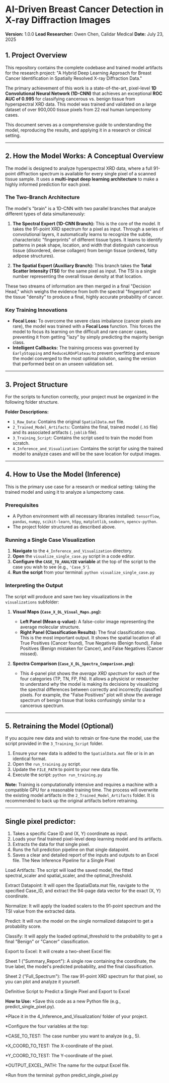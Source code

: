 # AI-Driven Breast Cancer Detection in X-ray Diffraction Images

**Version:** 1.0.0
**Lead Researcher:** Owen Chen, Calidar Medical
**Date:** July 23, 2025

## 1. Project Overview

This repository contains the complete codebase and trained model artifacts for the research project: "A Hybrid Deep Learning Approach for Breast Cancer Identification in Spatially Resolved X-ray Diffraction Data."

The primary achievement of this work is a state-of-the-art, pixel-level **1D Convolutional Neural Network (1D-CNN)** that achieves an exceptional **ROC AUC of 0.995** for classifying cancerous vs. benign tissue from hyperspectral XRD data. This model was trained and validated on a large dataset of over 900,000 tissue pixels from 22 real human lumpectomy cases.

This document serves as a comprehensive guide to understanding the model, reproducing the results, and applying it in a research or clinical setting.

---

## 2. How the Model Works: A Conceptual Overview

The model is designed to analyze hyperspectral XRD data, where a full 91-point diffraction spectrum is available for every single pixel of a scanned tissue sample. It uses a **multi-input deep learning architecture** to make a highly informed prediction for each pixel.

### The Two-Branch Architecture

The model's "brain" is a 1D-CNN with two parallel branches that analyze different types of data simultaneously:

1.  **The Spectral Expert (1D-CNN Branch):** This is the core of the model. It takes the 91-point XRD spectrum for a pixel as input. Through a series of convolutional layers, it automatically learns to recognize the subtle, characteristic "fingerprints" of different tissue types. It learns to identify patterns in peak shape, location, and width that distinguish cancerous tissue (disordered, dense collagen) from benign tissue (ordered, fatty adipose structures).

2.  **The Spatial Expert (Auxiliary Branch):** This branch takes the **Total Scatter Intensity (TSI)** for the same pixel as input. The TSI is a single number representing the overall tissue density at that location.

These two streams of information are then merged in a final "Decision Head," which weighs the evidence from both the spectral "fingerprint" and the tissue "density" to produce a final, highly accurate probability of cancer.

### Key Training Innovations

*   **Focal Loss:** To overcome the severe class imbalance (cancer pixels are rare), the model was trained with a **Focal Loss** function. This forces the model to focus its learning on the difficult and rare cancer cases, preventing it from getting "lazy" by simply predicting the majority benign class.
*   **Intelligent Callbacks:** The training process was governed by `EarlyStopping` and `ReduceLROnPlateau` to prevent overfitting and ensure the model converged to the most optimal solution, saving the version that performed best on an unseen validation set.

---

## 3. Project Structure

For the scripts to function correctly, your project must be organized in the following folder structure.


**Folder Descriptions:**
*   `1_Raw_Data`: Contains the original `SpatialData.mat` file.
*   `2_Trained_Model_Artifacts`: Contains the final, trained model (`.h5` file) and its associated artifacts (`.joblib` file).
*   `3_Training_Script`: Contains the script used to train the model from scratch.
*   `4_Inference_and_Visualization`: Contains the script for using the trained model to analyze cases and will be the save location for output images.

---

## 4. How to Use the Model (Inference)

This is the primary use case for a research or medical setting: taking the trained model and using it to analyze a lumpectomy case.

### Prerequisites

*   A Python environment with all necessary libraries installed: `tensorflow`, `pandas`, `numpy`, `scikit-learn`, `h5py`, `matplotlib`, `seaborn`, `opencv-python`.
*   The project folder structured as described above.

### Running a Single Case Visualization

1.  **Navigate** to the `4_Inference_and_Visualization` directory.
2.  **Open** the `visualize_single_case.py` script in a code editor.
3.  **Configure the `CASE_TO_ANALYZE` variable** at the top of the script to the case you wish to see (e.g., `'Case_5'`).
4.  **Run the script** from your terminal: `python visualize_single_case.py`

### Interpreting the Output

The script will produce and save two key visualizations in the `visualizations` subfolder:

1.  **Visual Maps (`Case_X_DL_Visual_Maps.png`):**
    *   **Left Panel (Mean q-value):** A false-color image representing the average molecular structure.
    *   **Right Panel (Classification Results):** The final classification map. This is the most important output. It shows the spatial location of all True Positives (Cancer found), True Negatives (Benign found), False Positives (Benign mistaken for Cancer), and False Negatives (Cancer missed).

2.  **Spectra Comparison (`Case_X_DL_Spectra_Comparison.png`):**
    *   This 4-panel plot shows the *average XRD spectrum* for each of the four categories (TP, TN, FP, FN). It allows a physicist or researcher to understand *why* the model is making its decisions by visualizing the spectral differences between correctly and incorrectly classified pixels. For example, the "False Positives" plot will show the average spectrum of benign tissue that looks confusingly similar to a cancerous spectrum.

---

## 5. Retraining the Model (Optional)

If you acquire new data and wish to retrain or fine-tune the model, use the script provided in the `3_Training_Script` folder.

1.  Ensure your new data is added to the `SpatialData.mat` file or is in an identical format.
2.  Open the `run_training.py` script.
3.  Update the `FILE_PATH` to point to your new data file.
4.  Execute the script: `python run_training.py`

**Note:** Training is computationally intensive and requires a machine with a compatible GPU for a reasonable training time. The process will overwrite the existing model artifacts in the `2_Trained_Model_Artifacts` folder. It is recommended to back up the original artifacts before retraining.

---

## Single pixel predictor:
1. Takes a specific Case ID and (X, Y) coordinate as input.
2. Loads your final trained pixel-level deep learning model and its artifacts.
3. Extracts the data for that single pixel.
4. Runs the full prediction pipeline on that single datapoint.
5. Saves a clear and detailed report of the inputs and outputs to an Excel file.
The New Inference Pipeline for a Single Pixel

Load Artifacts: The script will load the saved model, the fitted spectral_scaler and spatial_scaler, and the optimal_threshold.

Extract Datapoint: It will open the SpatialData.mat file, navigate to the specified Case_ID, and extract the 94-page data vector for the exact (X, Y) coordinate.

Normalize: It will apply the loaded scalers to the 91-point spectrum and the TSI value from the extracted data.

Predict: It will run the model on the single normalized datapoint to get a probability score.

Classify: It will apply the loaded optimal_threshold to the probability to get a final "Benign" or "Cancer" classification.

Export to Excel: It will create a two-sheet Excel file:

Sheet 1 ("Summary_Report"): A single row containing the coordinate, the true label, the model's predicted probability, and the final classification.

Sheet 2 ("Full_Spectrum"): The raw 91-point XRD spectrum for that pixel, so you can plot and analyze it yourself.

Definitive Script to Predict a Single Pixel and Export to Excel

**How to Use:**
*Save this code as a new Python file (e.g., predict_single_pixel.py).

*Place it in the 4_Inference_and_Visualization/ folder of your project.

*Configure the four variables at the top:

*CASE_TO_TEST: The case number you want to analyze (e.g., 5).

*X_COORD_TO_TEST: The X-coordinate of the pixel.

*Y_COORD_TO_TEST: The Y-coordinate of the pixel.

*OUTPUT_EXCEL_PATH: The name for the output Excel file.

*Run from the terminal: python predict_single_pixel.py
